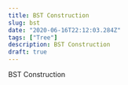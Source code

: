 ```yaml
---
title: BST Construction
slug: bst
date: "2020-06-16T22:12:03.284Z"
tags: ["Tree"]
description: BST Construction
draft: true
---
```


BST Construction